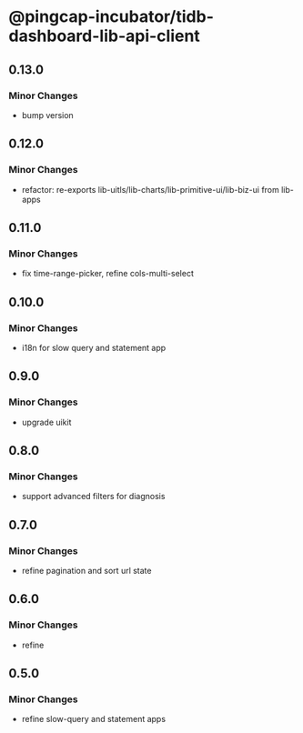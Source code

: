 # @pingcap-incubator/tidb-dashboard-lib-api-client

## 0.13.0

### Minor Changes

- bump version

## 0.12.0

### Minor Changes

- refactor: re-exports lib-uitls/lib-charts/lib-primitive-ui/lib-biz-ui from lib-apps

## 0.11.0

### Minor Changes

- fix time-range-picker, refine cols-multi-select

## 0.10.0

### Minor Changes

- i18n for slow query and statement app

## 0.9.0

### Minor Changes

- upgrade uikit

## 0.8.0

### Minor Changes

- support advanced filters for diagnosis

## 0.7.0

### Minor Changes

- refine pagination and sort url state

## 0.6.0

### Minor Changes

- refine

## 0.5.0

### Minor Changes

- refine slow-query and statement apps
